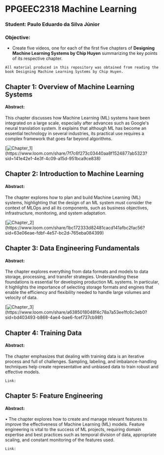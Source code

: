# PPGEEC2318 Machine Learning

### Student: Paulo Eduardo da Silva Júnior

### Objective:
 - Create five videos, one for each of the first five chapters of __Designing Machine Learning Systems by Chip Huyen__ summarizing the key points of its respective chapter.

`All material produced in this repository was obtained from reading the book Designing Machine Learning Systems by Chip Huyen.`

## Chapter 1: Overview of Machine Learning Systems

#### Abstract:
This chapter discusses how Machine Learning (ML) systems have been integrated on a large scale, especially after advances such as Google's neural translation system. It explains that although ML has become an essential technology in several industries, its practical use requires a complex framework that goes far beyond algorithms.

[![Chapter_1](https://img.shields.io/badge/-Link_video_Chapter_1-blue?style=plastic&logo=telephone&logoColor=white&link=https://www.loom.com/share/7f7c6f273c03440aa8f1524877ab5323?sid=141e42e1-4e3f-4c09-a15d-951bca9ce838")](https://www.loom.com/share/7f7c6f273c03440aa8f1524877ab5323?sid=141e42e1-4e3f-4c09-a15d-951bca9ce838)

## Chapter 2: Introduction to Machine Learning

#### Abstract:
The chapter explores how to plan and build Machine Learning (ML) systems, highlighting that the design of an ML system must consider the context of MLOps and all its components, such as business objectives, infrastructure, monitoring, and system adaptation.

[![Chapter_2](https://img.shields.io/badge/-Link_video_Chapter_2-blue?style=plastic&logo=telephone&logoColor=white&link=https://www.loom.com/share/1bc172333d82481cacd141afbc2fac56?sid=63e06eae-fdbf-4e57-bc2d-765eba084399")](https://www.loom.com/share/1bc172333d82481cacd141afbc2fac56?sid=63e06eae-fdbf-4e57-bc2d-765eba084399)


## Chapter 3: Data Engineering Fundamentals

#### Abstract:
The chapter explores everything from data formats and models to data storage, processing, and transfer strategies. Understanding these foundations is essential for developing production ML systems. In particular, it highlights the importance of selecting storage formats and engines that enable the efficiency and flexibility needed to handle large volumes and velocity of data.

[![Chapter_3](https://img.shields.io/badge/-Link_video_Chapter_3-blue?style=plastic&logo=telephone&logoColor=white&link=https://www.loom.com/share/a6385018048f4c78a7a53ee1fc6c3eb0?sid=bd403493-b868-4ae4-bae6-fcef737cb98f")](https://www.loom.com/share/a6385018048f4c78a7a53ee1fc6c3eb0?sid=bd403493-b868-4ae4-bae6-fcef737cb98f)

## Chapter 4: Training Data

#### Abstract:
The chapter emphasizes that dealing with training data is an iterative process and full of challenges. Sampling, labeling, and imbalance-handling techniques help create representative and unbiased data to train robust and effective models.

  `Link:`

## Chapter 5: Feature Engineering

#### Abstract:
• The chapter explores how to create and manage relevant features to improve the effectiveness of Machine Learning (ML) models. Feature engineering is vital to the success of ML projects, requiring domain expertise and best practices such as temporal division of data, appropriate scaling, and constant monitoring of the features used.

  `Link:`
